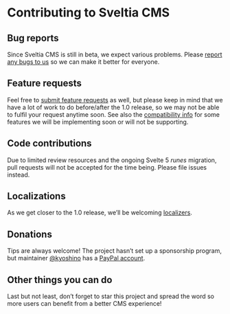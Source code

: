 # Contributing to Sveltia CMS

## Bug reports

Since Sveltia CMS is still in beta, we expect various problems. Please [report any bugs to us](https://github.com/sveltia/sveltia-cms/issues) so we can make it better for everyone.

## Feature requests

Feel free to [submit feature requests](https://github.com/sveltia/sveltia-cms/issues) as well, but please keep in mind that we have a lot of work to do before/after the 1.0 release, so we may not be able to fulfil your request anytime soon. See also the [compatibility info](https://github.com/sveltia/sveltia-cms#compatibility) for some features we will be implementing soon or will not be supporting.

## Code contributions

Due to limited review resources and the ongoing Svelte 5 _runes_ migration, pull requests will not be accepted for the time being. Please file issues instead.

## Localizations

As we get closer to the 1.0 release, we’ll be welcoming [localizers](https://github.com/sveltia/sveltia-cms/blob/main/src/lib/locales/README.md).

## Donations

Tips are always welcome! The project hasn’t set up a sponsorship program, but maintainer [@kyoshino](https://github.com/kyoshino) has a [PayPal account](https://paypal.me/kohei).

## Other things you can do

Last but not least, don’t forget to star this project and spread the word so more users can benefit from a better CMS experience!

